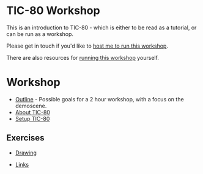 # TIC-80 Workshop

This is an introduction to TIC-80 - which is either to be read as a tutorial, or can be run as a workshop. 

Please get in touch if you'd like to [host me to run this workshop](workshop/hosting/readme.md).

There are also resources for [running this workshop](workshop/running/readme.md) yourself.

# Workshop

- [Outline](workshop/demoscene.md) - Possible goals for a 2 hour workshop, with a focus on the demoscene.
- [About TIC-80](workshop/about-tic-80.md)
- [Setup TIC-80](workshop/setup-tic-80.md)

## Exercises

- [Drawing](./exercises/drawing.md)

- [Links](links.md)